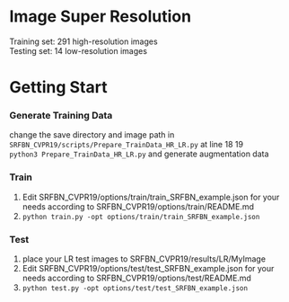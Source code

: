 # Image Super Resolution  
Training set: 291 high-resolution images  
Testing set: 14 low-resolution images  

# Getting Start
###  Generate Training Data  
change the save directory and image path in `SRFBN_CVPR19/scripts/Prepare_TrainData_HR_LR.py` at line 18 19  
`python3 Prepare_TrainData_HR_LR.py` and generate augmentation data  

###  Train  
1. Edit SRFBN_CVPR19/options/train/train_SRFBN_example.json for your needs according to SRFBN_CVPR19/options/train/README.md  
2. `python train.py -opt options/train/train_SRFBN_example.json`  

###  Test  
1. place your LR test images to SRFBN_CVPR19/results/LR/MyImage  
2. Edit SRFBN_CVPR19/options/test/test_SRFBN_example.json for your needs according to SRFBN_CVPR19/options/test/README.md  
3. `python test.py -opt options/test/test_SRFBN_example.json`  

